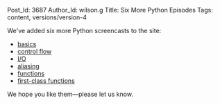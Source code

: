 Post_Id: 3687
Author_Id: wilson.g
Title: Six More Python Episodes
Tags: content, versions/version-4

<p>We've added six more Python screencasts to the site:</p>
<ul>
<li><a href="/4_0/python/basics.html">basics</a></li>
<li><a href="/4_0/python/flow.html">control flow</a></li>
<li><a href="/4_0/python/io.html">I/O</a></li>
<li><a href="/4_0/python/alias.html">aliasing</a></li>
<li><a href="/4_0/python/func.html">functions</a></li>
<li><a href="/4_0/python/funcobj.html">first-class functions</a></li>
</ul>
<p>We hope you like them&mdash;please let us know.</p>

